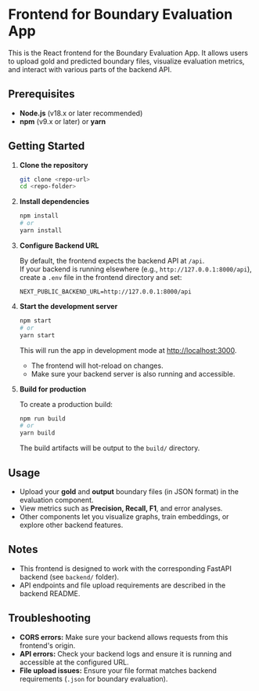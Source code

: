 # Frontend for Boundary Evaluation App

This is the React frontend for the Boundary Evaluation App. It allows users to upload gold and predicted boundary files, visualize evaluation metrics, and interact with various parts of the backend API.

## Prerequisites

- **Node.js** (v18.x or later recommended)
- **npm** (v9.x or later) or **yarn**

## Getting Started

1. **Clone the repository**

   ```bash
   git clone <repo-url>
   cd <repo-folder>
   ```

2. **Install dependencies**

   ```bash
   npm install
   # or
   yarn install
   ```

3. **Configure Backend URL**

   By default, the frontend expects the backend API at `/api`.  
   If your backend is running elsewhere (e.g., `http://127.0.0.1:8000/api`), create a `.env` file in the frontend directory and set:

   ```
   NEXT_PUBLIC_BACKEND_URL=http://127.0.0.1:8000/api
   ```

4. **Start the development server**

   ```bash
   npm start
   # or
   yarn start
   ```

   This will run the app in development mode at [http://localhost:3000](http://localhost:3000).

   - The frontend will hot-reload on changes.
   - Make sure your backend server is also running and accessible.

5. **Build for production**

   To create a production build:

   ```bash
   npm run build
   # or
   yarn build
   ```

   The build artifacts will be output to the `build/` directory.

## Usage

- Upload your **gold** and **output** boundary files (in JSON format) in the evaluation component.
- View metrics such as **Precision, Recall, F1**, and error analyses.
- Other components let you visualize graphs, train embeddings, or explore other backend features.

## Notes

- This frontend is designed to work with the corresponding FastAPI backend (see `backend/` folder).
- API endpoints and file upload requirements are described in the backend README.

## Troubleshooting

- **CORS errors:** Make sure your backend allows requests from this frontend's origin.
- **API errors:** Check your backend logs and ensure it is running and accessible at the configured URL.
- **File upload issues:** Ensure your file format matches backend requirements (`.json` for boundary evaluation).
